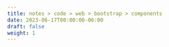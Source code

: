 ```yaml
---
title: notes > code > web > bootstrap > components
date: 2023-06-17T00:00:00-06:00
draft: false
weight: 1
---
```

